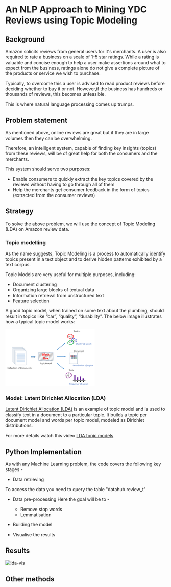# An NLP Approach to Mining YDC Reviews using Topic Modeling

## Background

Amazon solicits reviews from general users for it's merchants. A user is also required to rate a business on a scale of 1-5 star ratings. While a rating is valuable and concise enough to help a user make assertions around what to expect from the business, ratings alone do not give a complete picture of the products or service we wish to purchase.

Typically, to overcome this a user is advised to read product reviews before deciding whether to buy it or not. However,if the business has hundreds or thousands of reviews, this becomes unfeasible. 

This is where natural language processing comes up trumps.

## Problem statement

As mentioned above, online reviews are great but if they are in large volumes then they can be overwhelming. 

Therefore, an intelligent system, capable of finding key insights (topics) from these reviews, will be of great help for both the consumers and the merchants. 

This system should serve two purposes:

 - Enable consumers to quickly extract the key topics covered by the reviews without having to go through all of them
 - Help the merchants get consumer feedback in the form of topics (extracted from the consumer reviews)

## Strategy


To solve the above problem, we will use the concept of Topic Modeling (LDA) on Amazon review data.

### Topic modelling

As the name suggests, Topic Modeling is a process to automatically identify topics present in a text object and to derive hidden patterns exhibited by a text corpus. 

Topic Models are very useful for multiple purposes, including:

- Document clustering
- Organizing large blocks of textual data
- Information retrieval from unstructured text
- Feature selection

A good topic model, when trained on some text about the plumbing, should result in topics like “car”, “quality”, “durability”. The below image illustrates how a typical topic model works:

![topic modelling](topic-modelling.png)
 

### Model: Latent Dirichlet Allocation (LDA)

[Latent Dirichlet Allocation (LDA)](http://blog.echen.me/2011/08/22/introduction-to-latent-dirichlet-allocation/) is an example of topic model and is used to classify text in a document to a particular topic. It builds a topic per document model and words per topic model, modeled as Dirichlet distributions.

For more details watch this video [LDA topic models](https://www.youtube.com/watch?v=3mHy4OSyRf0)

## Python Implementation

As with any Machine Learning problem, the code covers the following key stages -

 * Data retrieving 
 
 To access the data you need to query the table "datahub.review_t"
 
 * Data pre-processing
 Here the goal will be to -
   - Remove stop words
   - Lemmatisation
 
 * Building the model
 * Visualise the results


## Results

![lda-vis](lda-vis.png)


## Other methods 



